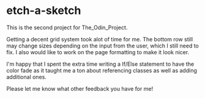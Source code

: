 # etch-a-sketch

This is the second project for The_Odin_Project.

Getting a decent grid system took alot of time for me. The bottom row still may change sizes
depending on the input from the user, which I still need to fix. I also would like to work on the
page formatting to make it look nicer.

I'm happy that I spent the extra time writing a If/Else statement to have the color fade as it
taught me a ton about referencing classes as well as adding additional ones.

Please let me know what other feedback you have for me!

